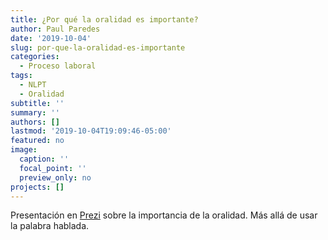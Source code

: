 ```yaml
---
title: ¿Por qué la oralidad es importante?
author: Paul Paredes
date: '2019-10-04'
slug: por-que-la-oralidad-es-importante
categories:
  - Proceso laboral
tags:
  - NLPT
  - Oralidad
subtitle: ''
summary: ''
authors: []
lastmod: '2019-10-04T19:09:46-05:00'
featured: no
image:
  caption: ''
  focal_point: ''
  preview_only: no
projects: []
---
```

Presentación en [Prezi](https://prezi.com/nwv6pgi5rkgo/?utm_campaign=share&utm_medium=copy&rc=ex0share) sobre la importancia de la oralidad. Más allá de usar la palabra hablada.
